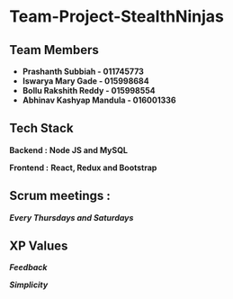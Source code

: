 <h1> Team-Project-StealthNinjas </h1> 

## Team Members
- **Prashanth Subbiah - 011745773**
- **Iswarya Mary Gade - 015998684**
- **Bollu Rakshith Reddy - 015998554**
- **Abhinav Kashyap Mandula - 016001336**
## Tech Stack
**Backend :** **Node JS and MySQL**

**Frontend :** **React, Redux and Bootstrap**

## Scrum meetings :
***Every Thursdays and Saturdays***

## XP Values
***Feedback***

***Simplicity***
